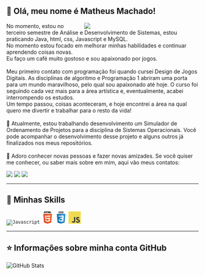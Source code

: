 ## 💜 Olá, meu nome é <strong>Matheus Machado!</strong>

<img align="right" width="300" src="https://i2.wp.com/allhtaccess.info/wp-content/uploads/2018/03/programming.gif?fit=1281%2C716&ssl=1" />
No momento, estou no terceiro semestre de Análise e Desenvolvimento de Sistemas, estou praticando Java, html, css, Javascript e MySQL.<br>
No momento estou focado em melhorar minhas habilidades e continuar aprendendo coisas novas.<br>
Eu faço um café muito gostoso e sou apaixonado por jogos.<br><br>
Meu primeiro contato com programação foi quando cursei Design de Jogos Digitais. As disciplinas de algoritmo e Programação 1 abriram uma porta para um mundo maravilhoso, pelo qual sou apaixonado até hoje.
O curso foi seguindo cada vez mais para a área artística e, eventualmente, acabei interrompendo os estudos.<br>
Um tempo passou, coisas aconteceram, e hoje encontrei a área na qual quero me divertir e trabalhar para o resto da vida!<br><br>
🔭 Atualmente, estou trabalhando desenvolvimento um Simulador de Ordenamento de Projetos para a disciplina de Sistemas Operacionais.
Você pode acompanhar o desenvolvimento desse projeto e alguns outros já finalizados nos meus repositórios.<br><br>
💬 Adoro conhecer novas pessoas e fazer novas amizades. Se você quiser me conhecer, ou saber mais sobre em mim, aqui vão meus contatos:

<p align="left">
  <a href="#" alt="Gmail">
  <img src="https://img.shields.io/badge/-Gmail-FF0000?style=flat-square&labelColor=FF0000&logo=gmail&logoColor=white&link=mailto:matheusmachado77@gmail.com" /></a>

  <a href="#" alt="Linkedin">
  <img src="https://img.shields.io/badge/-Linkedin-0e76a8?style=flat-square&logo=Linkedin&logoColor=white&link=https://www.linkedin.com/in/mmachado7/" /></a>

  <a href="#" alt="Instagram">
  <img src="https://img.shields.io/badge/-Instagram-DF0174?style=flat-square&labelColor=DF0174&logo=instagram&logoColor=white&link=www.instagram.com/mmmachado7"/></a>
</p>  

----

## 🚀 Minhas Skills

<code><img height="32" src="https://encrypted-tbn0.gstatic.com/images?q=tbn:ANd9GcRquS_o9EeoRceLERQbBDFUok9Mqib6rORfVr0T2SIbuQ&s" alt="Javascript"/></code>
<code><img height="32" src="https://raw.githubusercontent.com/github/explore/80688e429a7d4ef2fca1e82350fe8e3517d3494d/topics/html/html.png" alt="HTML5"/></code>
<code><img height="32" src="https://raw.githubusercontent.com/github/explore/80688e429a7d4ef2fca1e82350fe8e3517d3494d/topics/css/css.png" alt="CSS"/></code>
<code><img height="32" src="https://raw.githubusercontent.com/github/explore/80688e429a7d4ef2fca1e82350fe8e3517d3494d/topics/javascript/javascript.png" alt="Javascript"/></code>

---

## ⭐ Informações sobre minha conta GitHub
![GitHub Stats](https://github-readme-stats.vercel.app/api?username=pmarcelojr&show_icons=true)

